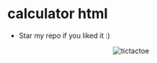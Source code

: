 # calculator html
- Star my repo if you liked it :)

<div align="center">
    <img src="https://recon.is-inside.me/5gUOe423.png" alt="tictactoe"/>
</div>
